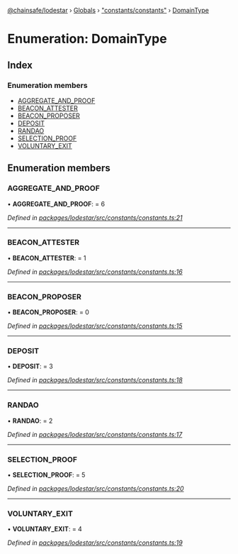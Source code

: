 [@chainsafe/lodestar](../README.md) › [Globals](../globals.md) › ["constants/constants"](../modules/_constants_constants_.md) › [DomainType](_constants_constants_.domaintype.md)

# Enumeration: DomainType

## Index

### Enumeration members

* [AGGREGATE_AND_PROOF](_constants_constants_.domaintype.md#aggregate_and_proof)
* [BEACON_ATTESTER](_constants_constants_.domaintype.md#beacon_attester)
* [BEACON_PROPOSER](_constants_constants_.domaintype.md#beacon_proposer)
* [DEPOSIT](_constants_constants_.domaintype.md#deposit)
* [RANDAO](_constants_constants_.domaintype.md#randao)
* [SELECTION_PROOF](_constants_constants_.domaintype.md#selection_proof)
* [VOLUNTARY_EXIT](_constants_constants_.domaintype.md#voluntary_exit)

## Enumeration members

###  AGGREGATE_AND_PROOF

• **AGGREGATE_AND_PROOF**: = 6

*Defined in [packages/lodestar/src/constants/constants.ts:21](https://github.com/ChainSafe/lodestar/blob/ee6564a3a/packages/lodestar/src/constants/constants.ts#L21)*

___

###  BEACON_ATTESTER

• **BEACON_ATTESTER**: = 1

*Defined in [packages/lodestar/src/constants/constants.ts:16](https://github.com/ChainSafe/lodestar/blob/ee6564a3a/packages/lodestar/src/constants/constants.ts#L16)*

___

###  BEACON_PROPOSER

• **BEACON_PROPOSER**: = 0

*Defined in [packages/lodestar/src/constants/constants.ts:15](https://github.com/ChainSafe/lodestar/blob/ee6564a3a/packages/lodestar/src/constants/constants.ts#L15)*

___

###  DEPOSIT

• **DEPOSIT**: = 3

*Defined in [packages/lodestar/src/constants/constants.ts:18](https://github.com/ChainSafe/lodestar/blob/ee6564a3a/packages/lodestar/src/constants/constants.ts#L18)*

___

###  RANDAO

• **RANDAO**: = 2

*Defined in [packages/lodestar/src/constants/constants.ts:17](https://github.com/ChainSafe/lodestar/blob/ee6564a3a/packages/lodestar/src/constants/constants.ts#L17)*

___

###  SELECTION_PROOF

• **SELECTION_PROOF**: = 5

*Defined in [packages/lodestar/src/constants/constants.ts:20](https://github.com/ChainSafe/lodestar/blob/ee6564a3a/packages/lodestar/src/constants/constants.ts#L20)*

___

###  VOLUNTARY_EXIT

• **VOLUNTARY_EXIT**: = 4

*Defined in [packages/lodestar/src/constants/constants.ts:19](https://github.com/ChainSafe/lodestar/blob/ee6564a3a/packages/lodestar/src/constants/constants.ts#L19)*
